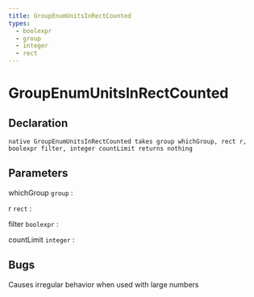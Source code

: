 ```yaml
---
title: GroupEnumUnitsInRectCounted
types:
  - boolexpr
  - group
  - integer
  - rect
---
```


# GroupEnumUnitsInRectCounted

## Declaration

```jass
native GroupEnumUnitsInRectCounted takes group whichGroup, rect r, boolexpr filter, integer countLimit returns nothing
```

## Parameters
whichGroup `group`
: 

r `rect`
: 

filter `boolexpr`
: 

countLimit `integer`
: 

## Bugs 
Causes irregular behavior when used with large numbers
